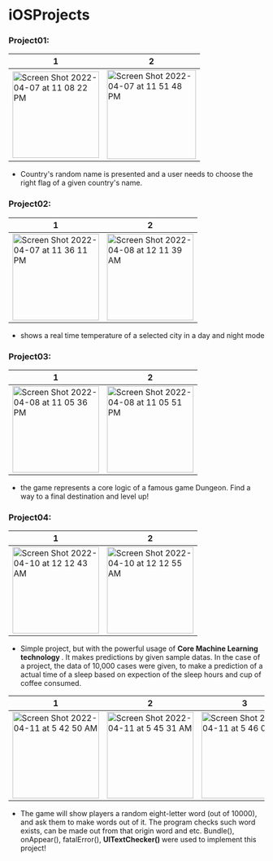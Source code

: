 # iOSProjects

### Project01:

1         |  2
-------------------------|-------------------------
<img width="170" alt="Screen Shot 2022-04-07 at 11 08 22 PM" src="https://user-images.githubusercontent.com/58271101/162262891-21d63975-c4fe-4129-bb8b-1816f28796d2.png">   | <img width="175" alt="Screen Shot 2022-04-07 at 11 51 48 PM" src="https://user-images.githubusercontent.com/58271101/162265944-ff94fd04-eb58-47f9-a3d4-47a06dfd87b5.png">

* Country's random name is presented and a user needs to choose the right flag of a given country's name.

### Project02:

1         |  2
-------------------------|-------------------------
<img width="170" alt="Screen Shot 2022-04-07 at 11 36 11 PM" src="https://user-images.githubusercontent.com/58271101/162263383-01d88455-e3e6-4257-bfae-816958e3a91d.png"> | <img width="170" alt="Screen Shot 2022-04-08 at 12 11 39 AM" src="https://user-images.githubusercontent.com/58271101/162269151-94239faf-9215-413b-9852-7ea0d92da666.png">

* shows a real time temperature of a selected city in a day and night mode

### Project03:

1         |  2
-------------------------|-------------------------
<img width="170" alt="Screen Shot 2022-04-08 at 11 05 36 PM" src="https://user-images.githubusercontent.com/58271101/162488978-05c47e6e-3ac1-4041-90e2-f320d9e96c07.png"> | <img width="170" alt="Screen Shot 2022-04-08 at 11 05 51 PM" src="https://user-images.githubusercontent.com/58271101/162489022-fd8ea7b7-1ca7-4332-a38c-d869340a222e.png">


* the game represents a core logic of a famous game Dungeon. Find a way to a final destination and level up!

### Project04:

1         |  2
-------------------------|-------------------------
<img width="170" alt="Screen Shot 2022-04-10 at 12 12 43 AM" src="https://user-images.githubusercontent.com/58271101/162586698-982adcab-7a92-44b6-9e63-a5b7d55ece95.png"> | <img width="170" alt="Screen Shot 2022-04-10 at 12 12 55 AM" src="https://user-images.githubusercontent.com/58271101/162586701-8f850086-d6c4-4a64-8758-90607b9836ed.png">


* Simple project, but with the powerful usage of <strong> Core Machine Learning technology </strong> . It makes predictions by given sample datas. In the case of a project, the data of 10,000 cases were given, to make a prediction of a actual time of a sleep based on expection of the sleep hours and cup of coffee consumed.

1         |  2 |  3 |  4
-------------------------|-------------------------|-------------------------|-------------------------
<img width="170" alt="Screen Shot 2022-04-11 at 5 42 50 AM" src="https://user-images.githubusercontent.com/58271101/162645759-b37e4cdc-c96c-41dd-b1fa-ca5453065075.png"> |  <img width="170" alt="Screen Shot 2022-04-11 at 5 45 31 AM" src="https://user-images.githubusercontent.com/58271101/162645803-4b5bb87b-c84a-4859-a62c-f68f3e455845.png"> | <img width="170" alt="Screen Shot 2022-04-11 at 5 46 00 AM" src="https://user-images.githubusercontent.com/58271101/162645809-24ccd7fa-f927-4289-a266-82f15bb627b0.png"> | <img width="170" alt="Screen Shot 2022-04-11 at 5 46 31 AM" src="https://user-images.githubusercontent.com/58271101/162645839-b2616601-1173-481f-8c07-92f34471fd29.png">


* The game will show players a random eight-letter word (out of 10000), and ask them to make words out of it. The program checks such word exists, can be made out from that origin word and etc. Bundle(), onAppear(), fatalError(), <strong> UITextChecker() </strong> were used to implement this project!

